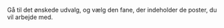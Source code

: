 <!-- markdownlint-disable-file MD041 -->
Gå til det ønskede udvalg, og vælg den fane, der indeholder de poster, du vil arbejde med.
